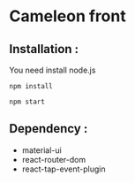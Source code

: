 # Cameleon front

## Installation :

You need install node.js

`npm install`

`npm start`

## Dependency :

- material-ui
- react-router-dom
- react-tap-event-plugin
